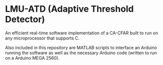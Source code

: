 LMU-ATD (Adaptive Threshold Detector)
=======

An efficient real-time software implementation of a CA-CFAR built to run on any microprocessor that supports C.

Also included in this repository are MATLAB scripts to interface an Arduino running the software as well as the necessary Arduino code (written to run on a Arduino MEGA 2560).
